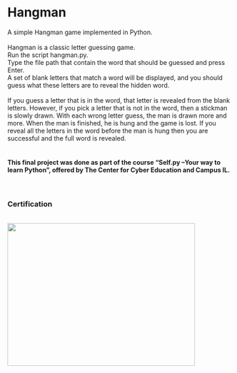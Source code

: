 # Hangman
A simple Hangman game implemented in Python.</br>
</br>
Hangman is a classic letter guessing game.</br>
Run the script hangman.py.</br>
Type the file path that contain the word that should be guessed and press Enter.</br>
A set of blank letters that match a word will be displayed, and you should guess what these letters are to reveal the hidden word.</br>
</br>
If you guess a letter that is in the word, that letter is revealed from the blank letters. However, if you pick a letter that is not in the word, then a stickman is slowly drawn. With each wrong letter guess, the man is drawn more and more. When the man is finished, he is hung and the game is lost. If you reveal all the letters in the word before the man is hung then you are successful and the full word is revealed. 
</br>
</br>
#### This final project was done as part of the course “Self.py –Your way to learn Python”, offered by The Center for Cyber Education and Campus IL.
</br>

### Certification
</br>

<img src="https://user-images.githubusercontent.com/86192942/122731325-d752ab00-d283-11eb-8b6e-5a2da52f4621.PNG" width="420" height="320">

